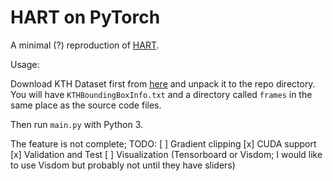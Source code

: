 HART on PyTorch
===

A minimal (?) reproduction of [HART](https://github.com/akosiorek/hart).

Usage:

Download KTH Dataset first from [here](https://drive.google.com/a/nyu.edu/file/d/1KBQFWWaUg1ePPX2EXietBtGL2kOf-QIU/view?usp=sharing)
and unpack it to the repo directory.
You will have `KTHBoundingBoxInfo.txt` and a directory called `frames` in the
same place as the source code files.

Then run `main.py` with Python 3.

The feature is not complete; TODO:
[ ] Gradient clipping
[x] CUDA support
[x] Validation and Test
[ ] Visualization (Tensorboard or Visdom; I would like to use Visdom but probably not until they have sliders)
